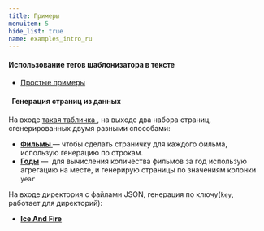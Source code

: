 ```yaml
---
title: Примеры
menuitem: 5
hide_list: true
name: examples_intro_ru
---
```


#### Использование тегов шаблонизатора в тексте

- [ Простые примеры ](/+name:template_tags_ru)

####   Генерация страниц из данных

На входе [ такая табличка ](/+name:movies_table_ru), на выходе два набора страниц, сгенерированных
двумя разными способами:

- **[ Фильмы ](/ru/examples/movies/index.html)** — чтобы сделать страничку для каждого фильма, использую генерацию по строкам.
- **[ Годы](/ru/examples/years/index.html)** —  для вычисления количества фильмов за год использую агрегацию на месте, и генерирую страницы по значениям колонки `year`

На входе директория с файлами JSON, генерация по ключу(`key`, работает для директорий):

- **[ Ice And Fire ](/ru/examples/chars/index.html)**
